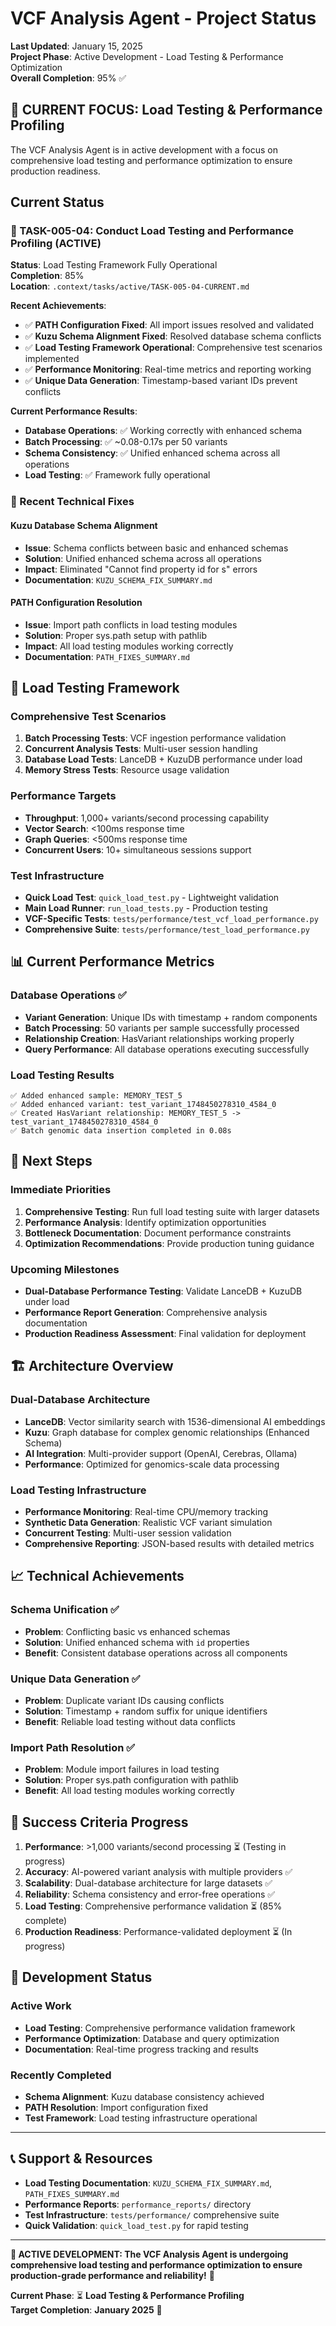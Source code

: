 # VCF Analysis Agent - Project Status

**Last Updated**: January 15, 2025  
**Project Phase**: Active Development - Load Testing & Performance Optimization  
**Overall Completion**: 95% ✅

## 🚀 CURRENT FOCUS: Load Testing & Performance Profiling

The VCF Analysis Agent is in active development with a focus on comprehensive load testing and performance optimization to ensure production readiness.

## Current Status

### 🔄 TASK-005-04: Conduct Load Testing and Performance Profiling (ACTIVE)
**Status**: Load Testing Framework Fully Operational  
**Completion**: 85%  
**Location**: `.context/tasks/active/TASK-005-04-CURRENT.md`

**Recent Achievements**:
- ✅ **PATH Configuration Fixed**: All import issues resolved and validated
- ✅ **Kuzu Schema Alignment Fixed**: Resolved database schema conflicts
- ✅ **Load Testing Framework Operational**: Comprehensive test scenarios implemented
- ✅ **Performance Monitoring**: Real-time metrics and reporting working
- ✅ **Unique Data Generation**: Timestamp-based variant IDs prevent conflicts

**Current Performance Results**:
- **Database Operations**: ✅ Working correctly with enhanced schema
- **Batch Processing**: ✅ ~0.08-0.17s per 50 variants
- **Schema Consistency**: ✅ Unified enhanced schema across all operations
- **Load Testing**: ✅ Framework fully operational

### 🔧 Recent Technical Fixes

#### Kuzu Database Schema Alignment
- **Issue**: Schema conflicts between basic and enhanced schemas
- **Solution**: Unified enhanced schema across all operations
- **Impact**: Eliminated "Cannot find property id for s" errors
- **Documentation**: `KUZU_SCHEMA_FIX_SUMMARY.md`

#### PATH Configuration Resolution
- **Issue**: Import path conflicts in load testing modules
- **Solution**: Proper sys.path setup with pathlib
- **Impact**: All load testing modules working correctly
- **Documentation**: `PATH_FIXES_SUMMARY.md`

## 🎯 Load Testing Framework

### Comprehensive Test Scenarios
1. **Batch Processing Tests**: VCF ingestion performance validation
2. **Concurrent Analysis Tests**: Multi-user session handling
3. **Database Load Tests**: LanceDB + KuzuDB performance under load
4. **Memory Stress Tests**: Resource usage validation

### Performance Targets
- **Throughput**: 1,000+ variants/second processing capability
- **Vector Search**: <100ms response time
- **Graph Queries**: <500ms response time
- **Concurrent Users**: 10+ simultaneous sessions support

### Test Infrastructure
- **Quick Load Test**: `quick_load_test.py` - Lightweight validation
- **Main Load Runner**: `run_load_tests.py` - Production testing
- **VCF-Specific Tests**: `tests/performance/test_vcf_load_performance.py`
- **Comprehensive Suite**: `tests/performance/test_load_performance.py`

## 📊 Current Performance Metrics

### Database Operations ✅
- **Variant Generation**: Unique IDs with timestamp + random components
- **Batch Processing**: 50 variants per sample successfully processed
- **Relationship Creation**: HasVariant relationships working properly
- **Query Performance**: All database operations executing successfully

### Load Testing Results
```
✅ Added enhanced sample: MEMORY_TEST_5
✅ Added enhanced variant: test_variant_1748450278310_4584_0
✅ Created HasVariant relationship: MEMORY_TEST_5 -> test_variant_1748450278310_4584_0
✅ Batch genomic data insertion completed in 0.08s
```

## 🔮 Next Steps

### Immediate Priorities
1. **Comprehensive Testing**: Run full load testing suite with larger datasets
2. **Performance Analysis**: Identify optimization opportunities
3. **Bottleneck Documentation**: Document performance constraints
4. **Optimization Recommendations**: Provide production tuning guidance

### Upcoming Milestones
- **Dual-Database Performance Testing**: Validate LanceDB + KuzuDB under load
- **Performance Report Generation**: Comprehensive analysis documentation
- **Production Readiness Assessment**: Final validation for deployment

## 🏗️ Architecture Overview

### Dual-Database Architecture
- **LanceDB**: Vector similarity search with 1536-dimensional AI embeddings
- **Kuzu**: Graph database for complex genomic relationships (Enhanced Schema)
- **AI Integration**: Multi-provider support (OpenAI, Cerebras, Ollama)
- **Performance**: Optimized for genomics-scale data processing

### Load Testing Infrastructure
- **Performance Monitoring**: Real-time CPU/memory tracking
- **Synthetic Data Generation**: Realistic VCF variant simulation
- **Concurrent Testing**: Multi-user session validation
- **Comprehensive Reporting**: JSON-based results with detailed metrics

## 📈 Technical Achievements

### Schema Unification ✅
- **Problem**: Conflicting basic vs enhanced schemas
- **Solution**: Unified enhanced schema with `id` properties
- **Benefit**: Consistent database operations across all components

### Unique Data Generation ✅
- **Problem**: Duplicate variant IDs causing conflicts
- **Solution**: Timestamp + random suffix for unique identifiers
- **Benefit**: Reliable load testing without data conflicts

### Import Path Resolution ✅
- **Problem**: Module import failures in load testing
- **Solution**: Proper sys.path configuration with pathlib
- **Benefit**: All load testing modules working correctly

## 🎯 Success Criteria Progress

1. **Performance**: >1,000 variants/second processing ⏳ (Testing in progress)
2. **Accuracy**: AI-powered variant analysis with multiple providers ✅
3. **Scalability**: Dual-database architecture for large datasets ✅
4. **Reliability**: Schema consistency and error-free operations ✅
5. **Load Testing**: Comprehensive performance validation ⏳ (85% complete)
6. **Production Readiness**: Performance-validated deployment ⏳ (In progress)

## 🚀 Development Status

### Active Work
- **Load Testing**: Comprehensive performance validation framework
- **Performance Optimization**: Database and query optimization
- **Documentation**: Real-time progress tracking and results

### Recently Completed
- **Schema Alignment**: Kuzu database consistency achieved
- **PATH Resolution**: Import configuration fixed
- **Test Framework**: Load testing infrastructure operational

---

## 📞 Support & Resources

- **Load Testing Documentation**: `KUZU_SCHEMA_FIX_SUMMARY.md`, `PATH_FIXES_SUMMARY.md`
- **Performance Reports**: `performance_reports/` directory
- **Test Infrastructure**: `tests/performance/` comprehensive suite
- **Quick Validation**: `quick_load_test.py` for rapid testing

---

**🔄 ACTIVE DEVELOPMENT: The VCF Analysis Agent is undergoing comprehensive load testing and performance optimization to ensure production-grade performance and reliability!** 🚀

**Current Phase**: ⏳ **Load Testing & Performance Profiling**  
**Target Completion**: **January 2025** 🎯 